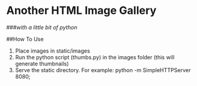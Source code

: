 # Another HTML Image Gallery
###*with a little bit of python*

##How To Use
1. Place images in static/images
2. Run the python script (thumbs.py) in the images folder (this will generate thumbnails)
3. Serve the static directory.  For example:
	python -m SimpleHTTPServer 8080; 
